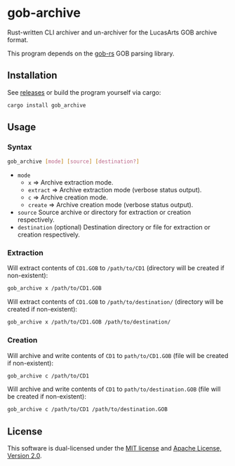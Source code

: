 # gob-archive

Rust-written CLI archiver and un-archiver for the LucasArts GOB archive format.

This program depends on the [gob-rs](https://github.com/CubesAndCubes/gob-rs) GOB parsing library.

## Installation

See [releases](https://github.com/CubesAndCubes/gob-archive/releases) or build the program yourself via cargo:

```sh
cargo install gob_archive
```

## Usage

### Syntax

```sh
gob_archive [mode] [source] [destination?]
```

- `mode`
    - `x` => Archive extraction mode.
    - `extract` => Archive extraction mode (verbose status output).
    - `c` => Archive creation mode.
    - `create` => Archive creation mode (verbose status output).
- `source` Source archive or directory for extraction or creation respectively.
- `destination` (optional) Destination directory or file for extraction or creation respectively.

### Extraction

Will extract contents of `CD1.GOB` to `/path/to/CD1` (directory will be created if non-existent):

```sh
gob_archive x /path/to/CD1.GOB
```

Will extract contents of `CD1.GOB` to `/path/to/destination/` (directory will be created if non-existent):

```sh
gob_archive x /path/to/CD1.GOB /path/to/destination/
```

### Creation

Will archive and write contents of `CD1` to `path/to/CD1.GOB` (file will be created if non-existent):

```sh
gob_archive c /path/to/CD1
```

Will archive and write contents of `CD1` to `path/to/destination.GOB` (file will be created if non-existent):

```sh
gob_archive c /path/to/CD1 /path/to/destination.GOB
```

## License

This software is dual-licensed under the [MIT license](LICENSE-MIT) and [Apache License, Version 2.0](LICENSE-APACHE).